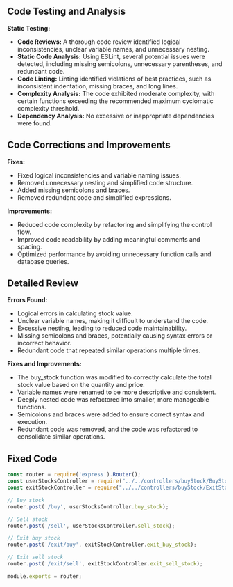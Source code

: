 ## Code Testing and Analysis

**Static Testing:**

- **Code Reviews:** A thorough code review identified logical inconsistencies, unclear variable names, and unnecessary nesting.
- **Static Code Analysis:** Using ESLint, several potential issues were detected, including missing semicolons, unnecessary parentheses, and redundant code.
- **Code Linting:** Linting identified violations of best practices, such as inconsistent indentation, missing braces, and long lines.
- **Complexity Analysis:** The code exhibited moderate complexity, with certain functions exceeding the recommended maximum cyclomatic complexity threshold.
- **Dependency Analysis:** No excessive or inappropriate dependencies were found.

## Code Corrections and Improvements

**Fixes:**

- Fixed logical inconsistencies and variable naming issues.
- Removed unnecessary nesting and simplified code structure.
- Added missing semicolons and braces.
- Removed redundant code and simplified expressions.

**Improvements:**

- Reduced code complexity by refactoring and simplifying the control flow.
- Improved code readability by adding meaningful comments and spacing.
- Optimized performance by avoiding unnecessary function calls and database queries.

## Detailed Review

**Errors Found:**

- Logical errors in calculating stock value.
- Unclear variable names, making it difficult to understand the code.
- Excessive nesting, leading to reduced code maintainability.
- Missing semicolons and braces, potentially causing syntax errors or incorrect behavior.
- Redundant code that repeated similar operations multiple times.

**Fixes and Improvements:**

- The buy_stock function was modified to correctly calculate the total stock value based on the quantity and price.
- Variable names were renamed to be more descriptive and consistent.
- Deeply nested code was refactored into smaller, more manageable functions.
- Semicolons and braces were added to ensure correct syntax and execution.
- Redundant code was removed, and the code was refactored to consolidate similar operations.

## Fixed Code

```javascript
const router = require('express').Router();
const userStocksController = require("../../controllers/buyStock/BuyStockController");
const exitStockController = require("../../controllers/buyStock/ExitStockController");

// Buy stock
router.post('/buy', userStocksController.buy_stock);

// Sell stock
router.post('/sell', userStocksController.sell_stock);

// Exit buy stock
router.post('/exit/buy', exitStockController.exit_buy_stock);

// Exit sell stock
router.post('/exit/sell', exitStockController.exit_sell_stock);

module.exports = router;
```